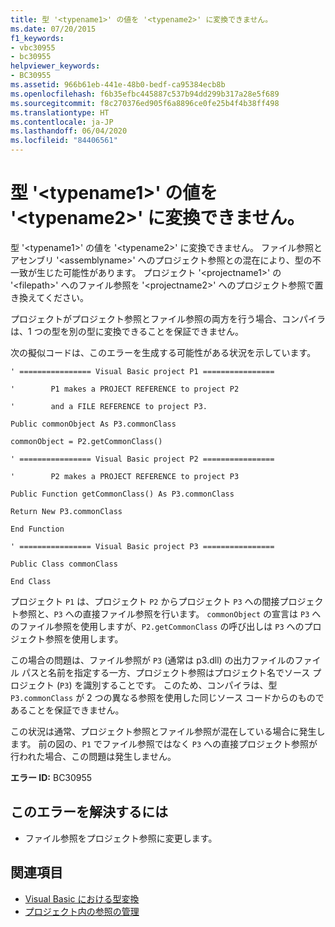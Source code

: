 ```yaml
---
title: 型 '<typename1>' の値を '<typename2>' に変換できません。
ms.date: 07/20/2015
f1_keywords:
- vbc30955
- bc30955
helpviewer_keywords:
- BC30955
ms.assetid: 966b61eb-441e-48b0-bedf-ca95384ecb8b
ms.openlocfilehash: f6b35efbc445887c537b94dd299b317a28e5f689
ms.sourcegitcommit: f8c270376ed905f6a8896ce0fe25b4f4b38ff498
ms.translationtype: HT
ms.contentlocale: ja-JP
ms.lasthandoff: 06/04/2020
ms.locfileid: "84406561"
---
```

# <a name="value-of-type-typename1-cannot-be-converted-to-typename2"></a>型 '\<typename1>' の値を '\<typename2>' に変換できません。
型 '\<typename1>' の値を '\<typename2>' に変換できません。 ファイル参照とアセンブリ '\<assemblyname>' へのプロジェクト参照との混在により、型の不一致が生じた可能性があります。 プロジェクト '\<projectname1>' の '\<filepath>' へのファイル参照を '\<projectname2>' へのプロジェクト参照で置き換えてください。  
  
 プロジェクトがプロジェクト参照とファイル参照の両方を行う場合、コンパイラは、1 つの型を別の型に変換できることを保証できません。  
  
 次の擬似コードは、このエラーを生成する可能性がある状況を示しています。  
  
 `' ================ Visual Basic project P1 ================`  
  
 `'        P1 makes a PROJECT REFERENCE to project P2`  
  
 `'        and a FILE REFERENCE to project P3.`  
  
 `Public commonObject As P3.commonClass`  
  
 `commonObject = P2.getCommonClass()`  
  
 `' ================ Visual Basic project P2 ================`  
  
 `'        P2 makes a PROJECT REFERENCE to project P3`  
  
 `Public Function getCommonClass() As P3.commonClass`  
  
 `Return New P3.commonClass`  
  
 `End Function`  
  
 `' ================ Visual Basic project P3 ================`  
  
 `Public Class commonClass`  
  
 `End Class`  
  
 プロジェクト `P1` は、プロジェクト `P2` からプロジェクト `P3` への間接プロジェクト参照と、`P3` への直接ファイル参照を行います。 `commonObject` の宣言は `P3` へのファイル参照を使用しますが、`P2.getCommonClass` の呼び出しは `P3` へのプロジェクト参照を使用します。  
  
 この場合の問題は、ファイル参照が `P3` (通常は p3.dll) の出力ファイルのファイル パスと名前を指定する一方、プロジェクト参照はプロジェクト名でソース プロジェクト (`P3`) を識別することです。 このため、コンパイラは、型 `P3.commonClass` が 2 つの異なる参照を使用した同じソース コードからのものであることを保証できません。  
  
 この状況は通常、プロジェクト参照とファイル参照が混在している場合に発生します。 前の図の、`P1` でファイル参照ではなく `P3` への直接プロジェクト参照が行われた場合、この問題は発生しません。  
  
 **エラー ID:** BC30955  
  
## <a name="to-correct-this-error"></a>このエラーを解決するには  
  
- ファイル参照をプロジェクト参照に変更します。  
  
## <a name="see-also"></a>関連項目

- [Visual Basic における型変換](../../programming-guide/language-features/data-types/type-conversions.md)
- [プロジェクト内の参照の管理](/visualstudio/ide/managing-references-in-a-project)
